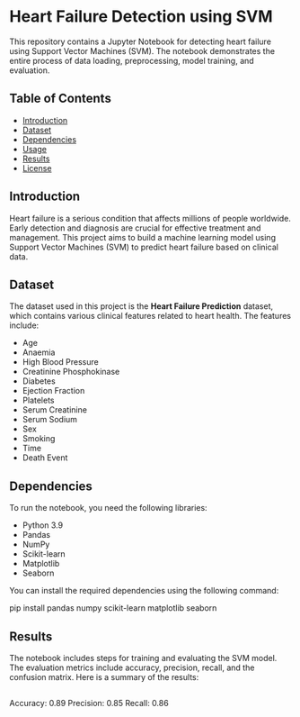 # Heart Failure Detection using SVM

This repository contains a Jupyter Notebook for detecting heart failure using Support Vector Machines (SVM). The notebook demonstrates the entire process of data loading, preprocessing, model training, and evaluation.

## Table of Contents

- [Introduction](#introduction)
- [Dataset](#dataset)
- [Dependencies](#dependencies)
- [Usage](#usage)
- [Results](#results)
- [License](#license)

## Introduction

Heart failure is a serious condition that affects millions of people worldwide. Early detection and diagnosis are crucial for effective treatment and management. This project aims to build a machine learning model using Support Vector Machines (SVM) to predict heart failure based on clinical data.

## Dataset

The dataset used in this project is the **Heart Failure Prediction** dataset, which contains various clinical features related to heart health. The features include:

- Age
- Anaemia
- High Blood Pressure
- Creatinine Phosphokinase
- Diabetes
- Ejection Fraction
- Platelets
- Serum Creatinine
- Serum Sodium
- Sex
- Smoking
- Time
- Death Event

## Dependencies

To run the notebook, you need the following libraries:

- Python 3.9
- Pandas
- NumPy
- Scikit-learn
- Matplotlib
- Seaborn

You can install the required dependencies using the following command:

pip install pandas numpy scikit-learn matplotlib seaborn

## Results 

The notebook includes steps for training and evaluating the SVM model. The evaluation metrics include accuracy, precision, recall, and the confusion matrix. Here is a summary of the results:
##
Accuracy: 0.89
Precision: 0.85
Recall: 0.86
